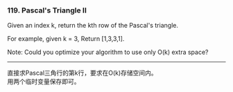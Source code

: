 ### 119. Pascal's Triangle II

Given an index k, return the kth row of the Pascal's triangle.

For example, given k = 3,
Return [1,3,3,1].

Note:
Could you optimize your algorithm to use only O(k) extra space?

* * *

直接求Pascal三角行的第k行，要求在O(k)存储空间内。   
用两个临时变量保存即可。   


